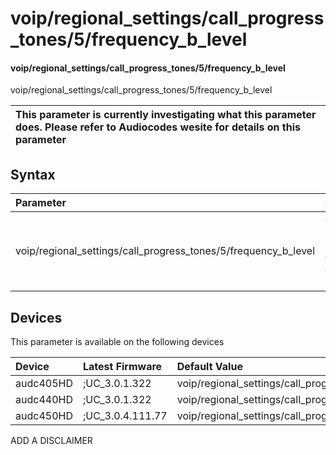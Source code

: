 ﻿---
description: voip/regional_settings/call_progress_tones/5/frequency_b_level
search: false
---

# voip/regional_settings/call_progress_tones/5/frequency_b_level

#### voip/regional_settings/call_progress_tones/5/frequency_b_level

voip/regional_settings/call_progress_tones/5/frequency_b_level


| This parameter is currently investigating what this parameter does. Please refer to Audiocodes wesite for details on this parameter | 
| :--- |

## Syntax
| Parameter | Syntax |
| :--- | :--- |
|voip/regional_settings/call_progress_tones/5/frequency_b_level | {% raw %} undefined {% endraw %}|

## Devices
This parameter is available on the following devices

| Device | Latest Firmware | Default Value |
|:---|:---|:---|
| audc405HD | ;UC_3.0.1.322 | voip/regional_settings/call_progress_tones/5/frequency_b_level=13 
| audc440HD | ;UC_3.0.1.322 | voip/regional_settings/call_progress_tones/5/frequency_b_level=13 
| audc450HD | ;UC_3.0.4.111.77 | voip/regional_settings/call_progress_tones/5/frequency_b_level=13 

ADD A DISCLAIMER
